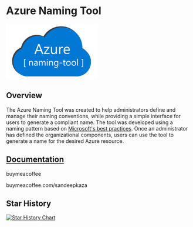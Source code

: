 # Azure Naming Tool

<img src="./src/wwwroot/images/AzureNamingToolLogo.png?raw=true" alt="Image representing the Azure Naming Tool" title="Azure Naming Tool" height="150"/>

## Overview

The Azure Naming Tool was created to help administrators define and manage their naming conventions, while providing a simple interface for users to generate a compliant name. The tool was developed using a naming pattern based on [Microsoft's best practices](https://learn.microsoft.com/en-us/azure/cloud-adoption-framework/ready/azure-best-practices/naming-and-tagging). Once an administrator has defined the organizational components, users can use the tool to generate a name for the desired Azure resource.

## [Documentation](https://github.com/mspnp/AzureNamingTool/wiki)


buymeacoffee

buymeacoffee.com/sandeepkaza                

## Star History

[![Star History Chart](https://api.star-history.com/svg?repos=sandeepkaza/AzureNamingTool&type=Date)](https://star-history.com/#sandeepkaza/AzureNamingTool&Date)
